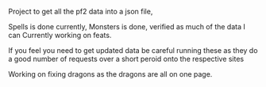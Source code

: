 Project to get all the pf2 data into a json file, 

Spells is done currently, Monsters is done, verified as much of the data I can
Currently working on feats.

If you feel you need to get updated data be careful running these as they do a good number of requests over a short peroid onto the respective sites

Working on fixing dragons as the dragons are all on one page.
